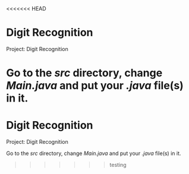 <<<<<<< HEAD
# Digit Recognition

Project: Digit Recognition

Go to the *src* directory, change *Main.java* and put your *.java* file(s) in it.
=======
# Digit Recognition

Project: Digit Recognition

Go to the *src* directory, change *Main.java* and put your *.java* file(s) in it.
>>>>>>> testing
